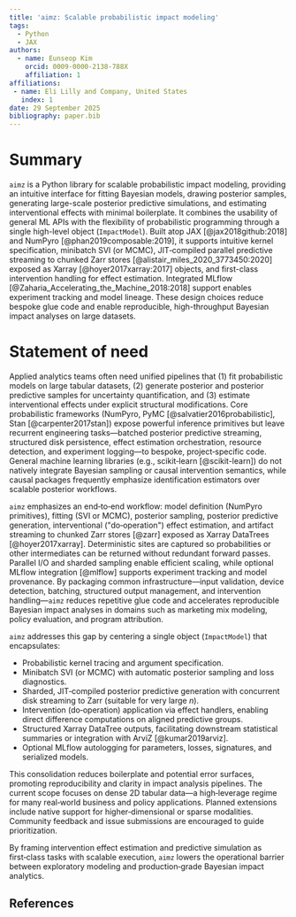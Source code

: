 ```yaml
---
title: 'aimz: Scalable probabilistic impact modeling'
tags:
  - Python
  - JAX
authors:
  - name: Eunseop Kim
    orcid: 0009-0000-2138-788X
    affiliation: 1
affiliations:
 - name: Eli Lilly and Company, United States
   index: 1
date: 29 September 2025
bibliography: paper.bib
---
```


# Summary

`aimz` is a Python library for scalable probabilistic impact modeling, providing an intuitive interface for fitting Bayesian models, drawing posterior samples, generating large-scale posterior predictive simulations, and estimating interventional effects with minimal boilerplate.
It combines the usability of general ML APIs with the flexibility of probabilistic programming through a single high-level object (`ImpactModel`).
Built atop JAX [@jax2018github:2018] and NumPyro [@phan2019composable:2019], it supports intuitive kernel specification, minibatch SVI (or MCMC), JIT‑compiled parallel predictive streaming to chunked Zarr stores [@alistair_miles_2020_3773450:2020] exposed as Xarray [@hoyer2017xarray:2017] objects, and first-class intervention handling for effect estimation.
Integrated MLflow [@Zaharia_Accelerating_the_Machine_2018:2018] support enables experiment tracking and model lineage.
These design choices reduce bespoke glue code and enable reproducible, high-throughput Bayesian impact analyses on large datasets.

# Statement of need

Applied analytics teams often need unified pipelines that (1) fit probabilistic models on large tabular datasets, (2) generate posterior and posterior predictive samples for uncertainty quantification, and (3) estimate interventional effects under explicit structural modifications.
Core probabilistic frameworks (NumPyro, PyMC [@salvatier2016probabilistic], Stan [@carpenter2017stan]) expose powerful inference primitives but leave recurrent engineering tasks—batched posterior predictive streaming, structured disk persistence, effect estimation orchestration, resource detection, and experiment logging—to bespoke, project‑specific code.
General machine learning libraries (e.g., scikit‑learn [@scikit-learn]) do not natively integrate Bayesian sampling or causal intervention semantics, while causal packages frequently emphasize identification estimators over scalable posterior workflows.

`aimz` emphasizes an end‑to‑end workflow: model definition (NumPyro primitives), fitting (SVI or MCMC), posterior sampling, posterior predictive generation, interventional ("do‑operation") effect estimation, and artifact streaming to chunked Zarr stores [@zarr] exposed as Xarray DataTrees [@hoyer2017xarray]. Deterministic sites are captured so probabilities or other intermediates can be returned without redundant forward passes. Parallel I/O and sharded sampling enable efficient scaling, while optional MLflow integration [@mlflow] supports experiment tracking and model provenance. By packaging common infrastructure—input validation, device detection, batching, structured output management, and intervention handling—`aimz` reduces repetitive glue code and accelerates reproducible Bayesian impact analyses in domains such as marketing mix modeling, policy evaluation, and program attribution.

`aimz` addresses this gap by centering a single object (`ImpactModel`) that encapsulates:

- Probabilistic kernel tracing and argument specification.
- Minibatch SVI (or MCMC) with automatic posterior sampling and loss diagnostics.
- Sharded, JIT‑compiled posterior predictive generation with concurrent disk streaming to Zarr (suitable for very large *n*).
- Intervention (do‑operation) application via effect handlers, enabling direct difference computations on aligned predictive groups.
- Structured Xarray DataTree outputs, facilitating downstream statistical summaries or integration with ArviZ [@kumar2019arviz].
- Optional MLflow autologging for parameters, losses, signatures, and serialized models.

This consolidation reduces boilerplate and potential error surfaces, promoting reproducibility and clarity in impact analysis pipelines. The current scope focuses on dense 2D tabular data—a high‑leverage regime for many real‑world business and policy applications. Planned extensions include native support for higher‑dimensional or sparse modalities. Community feedback and issue submissions are encouraged to guide prioritization.

By framing intervention effect estimation and predictive simulation as first‑class tasks with scalable execution, `aimz` lowers the operational barrier between exploratory modeling and production‑grade Bayesian impact analytics.

## References
